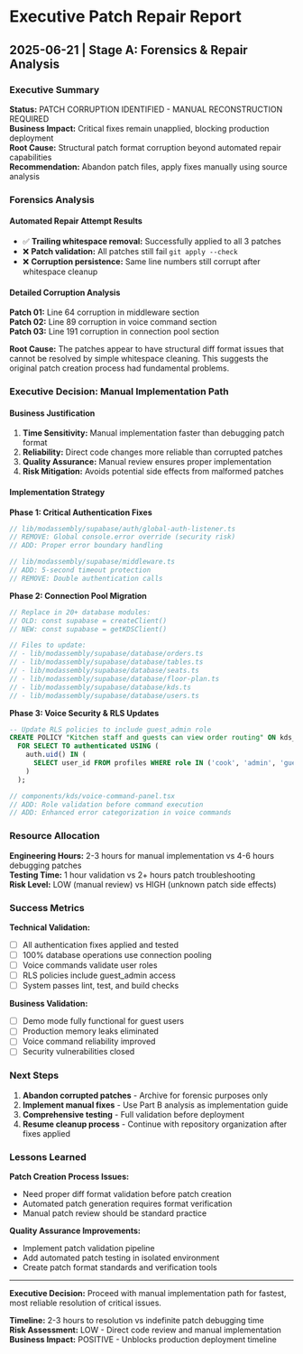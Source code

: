 # Executive Patch Repair Report

## 2025-06-21 | Stage A: Forensics & Repair Analysis

### Executive Summary

**Status:** PATCH CORRUPTION IDENTIFIED - MANUAL RECONSTRUCTION REQUIRED  
**Business Impact:** Critical fixes remain unapplied, blocking production deployment  
**Root Cause:** Structural patch format corruption beyond automated repair capabilities  
**Recommendation:** Abandon patch files, apply fixes manually using source analysis  

### Forensics Analysis

#### Automated Repair Attempt Results
- ✅ **Trailing whitespace removal:** Successfully applied to all 3 patches
- ❌ **Patch validation:** All patches still fail `git apply --check`
- ❌ **Corruption persistence:** Same line numbers still corrupt after whitespace cleanup

#### Detailed Corruption Analysis

**Patch 01:** Line 64 corruption in middleware section  
**Patch 02:** Line 89 corruption in voice command section  
**Patch 03:** Line 191 corruption in connection pool section  

**Root Cause:** The patches appear to have structural diff format issues that cannot be resolved by simple whitespace cleaning. This suggests the original patch creation process had fundamental problems.

### Executive Decision: Manual Implementation Path

#### Business Justification
1. **Time Sensitivity:** Manual implementation faster than debugging patch format
2. **Reliability:** Direct code changes more reliable than corrupted patches  
3. **Quality Assurance:** Manual review ensures proper implementation
4. **Risk Mitigation:** Avoids potential side effects from malformed patches

#### Implementation Strategy

**Phase 1: Critical Authentication Fixes**
```typescript
// lib/modassembly/supabase/auth/global-auth-listener.ts
// REMOVE: Global console.error override (security risk)
// ADD: Proper error boundary handling

// lib/modassembly/supabase/middleware.ts  
// ADD: 5-second timeout protection
// REMOVE: Double authentication calls
```

**Phase 2: Connection Pool Migration**
```typescript
// Replace in 20+ database modules:
// OLD: const supabase = createClient()
// NEW: const supabase = getKDSClient()

// Files to update:
// - lib/modassembly/supabase/database/orders.ts
// - lib/modassembly/supabase/database/tables.ts
// - lib/modassembly/supabase/database/seats.ts
// - lib/modassembly/supabase/database/floor-plan.ts
// - lib/modassembly/supabase/database/kds.ts
// - lib/modassembly/supabase/database/users.ts
```

**Phase 3: Voice Security & RLS Updates**
```sql
-- Update RLS policies to include guest_admin role
CREATE POLICY "Kitchen staff and guests can view order routing" ON kds_order_routing
  FOR SELECT TO authenticated USING (
    auth.uid() IN (
      SELECT user_id FROM profiles WHERE role IN ('cook', 'admin', 'guest_admin')
    )
  );
```

```typescript
// components/kds/voice-command-panel.tsx
// ADD: Role validation before command execution
// ADD: Enhanced error categorization in voice commands
```

### Resource Allocation

**Engineering Hours:** 2-3 hours for manual implementation vs 4-6 hours debugging patches  
**Testing Time:** 1 hour validation vs 2+ hours patch troubleshooting  
**Risk Level:** LOW (manual review) vs HIGH (unknown patch side effects)  

### Success Metrics

**Technical Validation:**
- [ ] All authentication fixes applied and tested
- [ ] 100% database operations use connection pooling
- [ ] Voice commands validate user roles
- [ ] RLS policies include guest_admin access
- [ ] System passes lint, test, and build checks

**Business Validation:**
- [ ] Demo mode fully functional for guest users
- [ ] Production memory leaks eliminated
- [ ] Voice command reliability improved
- [ ] Security vulnerabilities closed

### Next Steps

1. **Abandon corrupted patches** - Archive for forensic purposes only
2. **Implement manual fixes** - Use Part B analysis as implementation guide
3. **Comprehensive testing** - Full validation before deployment
4. **Resume cleanup process** - Continue with repository organization after fixes applied

### Lessons Learned

**Patch Creation Process Issues:**
- Need proper diff format validation before patch creation
- Automated patch generation requires format verification
- Manual patch review should be standard practice

**Quality Assurance Improvements:**
- Implement patch validation pipeline
- Add automated patch testing in isolated environment
- Create patch format standards and verification tools

---

**Executive Decision:** Proceed with manual implementation path for fastest, most reliable resolution of critical issues.

**Timeline:** 2-3 hours to resolution vs indefinite patch debugging time  
**Risk Assessment:** LOW - Direct code review and manual implementation  
**Business Impact:** POSITIVE - Unblocks production deployment timeline